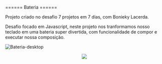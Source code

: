 ====== Bateria ======

 Projeto criado no desafio 7 projetos em 7 dias, com Bonieky Lacerda.

 Desafio focado em Javascript, neste projeto nos tranformamos nosso teclado em uma bateria super divertida, com funcionalidade de compor e executar nossa composição.
 
 ![Bateria-desktop](https://user-images.githubusercontent.com/62466598/141495908-60cf58ff-9063-48db-acc8-93a553041f8c.png)


 
 <div align="center">
  <img src=" https://user-images.githubusercontent.com/62466598/141497243-4c622e56-8a61-4553-8b24-a50c5d9b81d5.png"  />
  </div>
